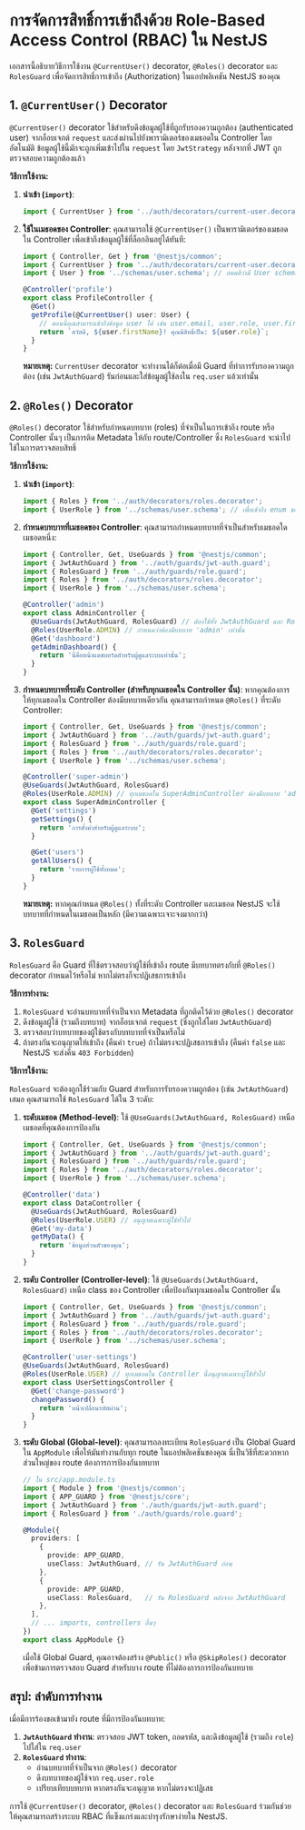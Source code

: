 # การจัดการสิทธิ์การเข้าถึงด้วย Role-Based Access Control (RBAC) ใน NestJS

เอกสารนี้อธิบายวิธีการใช้งาน `@CurrentUser()` decorator, `@Roles()` decorator และ `RolesGuard` เพื่อจัดการสิทธิ์การเข้าถึง (Authorization) ในแอปพลิเคชัน NestJS ของคุณ

## 1. `@CurrentUser()` Decorator

`@CurrentUser()` decorator ใช้สำหรับดึงข้อมูลผู้ใช้ที่ถูกรับรองความถูกต้อง (authenticated user) จากอ็อบเจกต์ `request` และส่งผ่านไปยังพารามิเตอร์ของเมธอดใน Controller โดยอัตโนมัติ ข้อมูลผู้ใช้นี้มักจะถูกเพิ่มเข้าไปใน `request` โดย `JwtStrategy` หลังจากที่ JWT ถูกตรวจสอบความถูกต้องแล้ว

**วิธีการใช้งาน:**

1.  **นำเข้า (`import`)**:
    ```typescript
    import { CurrentUser } from '../auth/decorators/current-user.decorator';
    ```

2.  **ใช้ในเมธอดของ Controller**:
    คุณสามารถใช้ `@CurrentUser()` เป็นพารามิเตอร์ของเมธอดใน Controller เพื่อเข้าถึงข้อมูลผู้ใช้ที่ล็อกอินอยู่ได้ทันที:

    ```typescript
    import { Controller, Get } from '@nestjs/common';
    import { CurrentUser } from '../auth/decorators/current-user.decorator';
    import { User } from '../schemas/user.schema'; // สมมติว่ามี User schema

    @Controller('profile')
    export class ProfileController {
      @Get()
      getProfile(@CurrentUser() user: User) {
        // ตอนนี้คุณสามารถเข้าถึงข้อมูล user ได้ เช่น user.email, user.role, user.firstName
        return `สวัสดี, ${user.firstName}! คุณมีสิทธิ์เป็น: ${user.role}`;
      }
    }
    ```
    **หมายเหตุ:** `CurrentUser` decorator จะทำงานได้ก็ต่อเมื่อมี Guard ที่ทำการรับรองความถูกต้อง (เช่น `JwtAuthGuard`) รันก่อนและใส่ข้อมูลผู้ใช้ลงใน `req.user` แล้วเท่านั้น

## 2. `@Roles()` Decorator

`@Roles()` decorator ใช้สำหรับกำหนดบทบาท (roles) ที่จำเป็นในการเข้าถึง route หรือ Controller นั้นๆ เป็นการติด Metadata ให้กับ route/Controller ซึ่ง `RolesGuard` จะนำไปใช้ในการตรวจสอบสิทธิ์

**วิธีการใช้งาน:**

1.  **นำเข้า (`import`)**:
    ```typescript
    import { Roles } from '../auth/decorators/roles.decorator';
    import { UserRole } from '../schemas/user.schema'; // เพื่อเข้าถึง enum ของบทบาท
    ```

2.  **กำหนดบทบาทที่เมธอดของ Controller**:
    คุณสามารถกำหนดบทบาทที่จำเป็นสำหรับเมธอดใดเมธอดหนึ่ง:

    ```typescript
    import { Controller, Get, UseGuards } from '@nestjs/common';
    import { JwtAuthGuard } from '../auth/guards/jwt-auth.guard';
    import { RolesGuard } from '../auth/guards/role.guard';
    import { Roles } from '../auth/decorators/roles.decorator';
    import { UserRole } from '../schemas/user.schema';

    @Controller('admin')
    export class AdminController {
      @UseGuards(JwtAuthGuard, RolesGuard) // ต้องใช้ทั้ง JwtAuthGuard และ RolesGuard
      @Roles(UserRole.ADMIN) // กำหนดว่าต้องมีบทบาท 'admin' เท่านั้น
      @Get('dashboard')
      getAdminDashboard() {
        return 'นี่คือหน้าแดชบอร์ดสำหรับผู้ดูแลระบบเท่านั้น';
      }
    }
    ```

3.  **กำหนดบทบาทที่ระดับ Controller (สำหรับทุกเมธอดใน Controller นั้น)**:
    หากคุณต้องการให้ทุกเมธอดใน Controller ต้องมีบทบาทเดียวกัน คุณสามารถกำหนด `@Roles()` ที่ระดับ Controller:

    ```typescript
    import { Controller, Get, UseGuards } from '@nestjs/common';
    import { JwtAuthGuard } from '../auth/guards/jwt-auth.guard';
    import { RolesGuard } from '../auth/guards/role.guard';
    import { Roles } from '../auth/decorators/roles.decorator';
    import { UserRole } from '../schemas/user.schema';

    @Controller('super-admin')
    @UseGuards(JwtAuthGuard, RolesGuard)
    @Roles(UserRole.ADMIN) // ทุกเมธอดใน SuperAdminController ต้องมีบทบาท 'admin'
    export class SuperAdminController {
      @Get('settings')
      getSettings() {
        return 'การตั้งค่าสำหรับผู้ดูแลระบบ';
      }

      @Get('users')
      getAllUsers() {
        return 'รายการผู้ใช้ทั้งหมด';
      }
    }
    ```
    **หมายเหตุ:** หากคุณกำหนด `@Roles()` ทั้งที่ระดับ Controller และเมธอด NestJS จะใช้บทบาทที่กำหนดในเมธอดเป็นหลัก (มีความเฉพาะเจาะจงมากกว่า)

## 3. `RolesGuard`

`RolesGuard` คือ Guard ที่ใช้ตรวจสอบว่าผู้ใช้ที่เข้าถึง route มีบทบาทตรงกับที่ `@Roles()` decorator กำหนดไว้หรือไม่ หากไม่ตรงก็จะปฏิเสธการเข้าถึง

**วิธีการทำงาน:**

1.  `RolesGuard` จะอ่านบทบาทที่จำเป็นจาก Metadata ที่ถูกติดไว้ด้วย `@Roles()` decorator
2.  ดึงข้อมูลผู้ใช้ (รวมถึงบทบาท) จากอ็อบเจกต์ `request` (ซึ่งถูกใส่โดย `JwtAuthGuard`)
3.  ตรวจสอบว่าบทบาทของผู้ใช้ตรงกับบทบาทที่จำเป็นหรือไม่
4.  ถ้าตรงกันจะอนุญาตให้เข้าถึง (คืนค่า `true`) ถ้าไม่ตรงจะปฏิเสธการเข้าถึง (คืนค่า `false` และ NestJS จะส่งคืน `403 Forbidden`)

**วิธีการใช้งาน:**

`RolesGuard` จะต้องถูกใช้ร่วมกับ Guard สำหรับการรับรองความถูกต้อง (เช่น `JwtAuthGuard`) เสมอ คุณสามารถใช้ `RolesGuard` ได้ใน 3 ระดับ:

1.  **ระดับเมธอด (Method-level)**:
    ใช้ `@UseGuards(JwtAuthGuard, RolesGuard)` เหนือเมธอดที่คุณต้องการป้องกัน

    ```typescript
    import { Controller, Get, UseGuards } from '@nestjs/common';
    import { JwtAuthGuard } from '../auth/guards/jwt-auth.guard';
    import { RolesGuard } from '../auth/guards/role.guard';
    import { Roles } from '../auth/decorators/roles.decorator';
    import { UserRole } from '../schemas/user.schema';

    @Controller('data')
    export class DataController {
      @UseGuards(JwtAuthGuard, RolesGuard)
      @Roles(UserRole.USER) // อนุญาตเฉพาะผู้ใช้ทั่วไป
      @Get('my-data')
      getMyData() {
        return 'ข้อมูลส่วนตัวของคุณ';
      }
    }
    ```

2.  **ระดับ Controller (Controller-level)**:
    ใช้ `@UseGuards(JwtAuthGuard, RolesGuard)` เหนือ class ของ Controller เพื่อป้องกันทุกเมธอดใน Controller นั้น

    ```typescript
    import { Controller, Get, UseGuards } from '@nestjs/common';
    import { JwtAuthGuard } from '../auth/guards/jwt-auth.guard';
    import { RolesGuard } from '../auth/guards/role.guard';
    import { Roles } from '../auth/decorators/roles.decorator';
    import { UserRole } from '../schemas/user.schema';

    @Controller('user-settings')
    @UseGuards(JwtAuthGuard, RolesGuard)
    @Roles(UserRole.USER) // ทุกเมธอดใน Controller นี้อนุญาตเฉพาะผู้ใช้ทั่วไป
    export class UserSettingsController {
      @Get('change-password')
      changePassword() {
        return 'หน้าเปลี่ยนรหัสผ่าน';
      }
    }
    ```

3.  **ระดับ Global (Global-level)**:
    คุณสามารถลงทะเบียน `RolesGuard` เป็น Global Guard ใน `AppModule` เพื่อให้มันทำงานกับทุก route ในแอปพลิเคชันของคุณ นี่เป็นวิธีที่สะดวกหากส่วนใหญ่ของ route ต้องการการป้องกันบทบาท

    ```typescript
    // ใน src/app.module.ts
    import { Module } from '@nestjs/common';
    import { APP_GUARD } from '@nestjs/core';
    import { JwtAuthGuard } from './auth/guards/jwt-auth.guard';
    import { RolesGuard } from './auth/guards/role.guard';

    @Module({
      providers: [
        {
          provide: APP_GUARD,
          useClass: JwtAuthGuard, // รัน JwtAuthGuard ก่อน
        },
        {
          provide: APP_GUARD,
          useClass: RolesGuard,   // รัน RolesGuard หลังจาก JwtAuthGuard
        },
      ],
      // ... imports, controllers อื่นๆ
    })
    export class AppModule {}
    ```
    เมื่อใช้ Global Guard, คุณอาจต้องสร้าง `@Public()` หรือ `@SkipRoles()` decorator เพื่อข้ามการตรวจสอบ Guard สำหรับบาง route ที่ไม่ต้องการการป้องกันบทบาท

## สรุป: ลำดับการทำงาน

เมื่อมีการร้องขอเข้ามายัง route ที่มีการป้องกันบทบาท:

1.  **`JwtAuthGuard` ทำงาน**: ตรวจสอบ JWT token, ถอดรหัส, และดึงข้อมูลผู้ใช้ (รวมถึง `role`) ไปใส่ใน `req.user`
2.  **`RolesGuard` ทำงาน**:
    *   อ่านบทบาทที่จำเป็นจาก `@Roles()` decorator
    *   ดึงบทบาทของผู้ใช้จาก `req.user.role`
    *   เปรียบเทียบบทบาท หากตรงกันจะอนุญาต หากไม่ตรงจะปฏิเสธ

การใช้ `@CurrentUser()` decorator, `@Roles()` decorator และ `RolesGuard` ร่วมกันช่วยให้คุณสามารถสร้างระบบ RBAC ที่แข็งแกร่งและบำรุงรักษาง่ายใน NestJS.